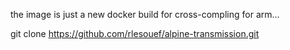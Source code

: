 the image is just a new docker build for cross-compling for arm...

git clone https://github.com/rlesouef/alpine-transmission.git
